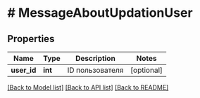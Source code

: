 # # MessageAboutUpdationUser

## Properties

Name | Type | Description | Notes
------------ | ------------- | ------------- | -------------
**user_id** | **int** | ID пользователя | [optional] 

[[Back to Model list]](../../README.md#documentation-for-models) [[Back to API list]](../../README.md#documentation-for-api-endpoints) [[Back to README]](../../README.md)



